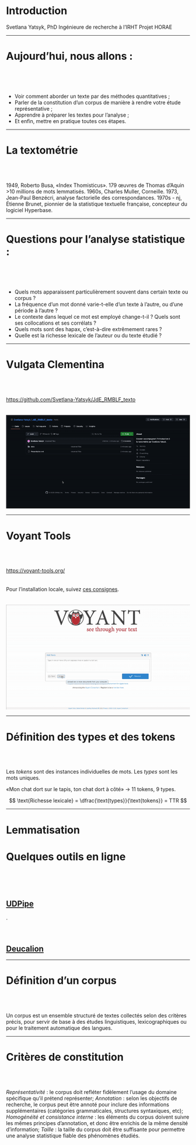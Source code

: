 
# Introduction

Svetlana Yatsyk, PhD
Ingénieure de recherche à l’IRHT
Projet HORAE

---
# Aujourd’hui, nous allons :
<br><br><br>
- Voir comment aborder un texte par des méthodes quantitatives ;
- Parler de la constitution d’un corpus de manière à rendre votre étude représentative ;
- Apprendre à préparer les textes pour l’analyse ;
- Et enfin, mettre en pratique toutes ces étapes.

---
# La textométrie 
<br><br><br>
1949, Roberto Busa, «Index Thomisticus». 179 œuvres de Thomas d’Aquin >10 millions de mots lemmatisés.
1960s, Charles Muller, Corneille.
1973, Jean-Paul Benzécri, analyse factorielle des correspondances.
1970s - nj, Étienne Brunet, pionnier de la statistique textuelle française, concepteur du logiciel Hyperbase. 

---
# Questions pour l’analyse statistique :
<br><br><br>
- Quels mots apparaissent particulièrement souvent dans certain texte ou corpus ?
- La fréquence d’un mot donné varie-t-elle d’un texte à l’autre, ou d’une période à l’autre ?
- Le contexte dans lequel ce mot est employé change-t-il ? Quels sont ses collocations et ses corrélats ?
- Quels mots sont des hapax, c’est-à-dire extrêmement rares ?
- Quelle est la richesse lexicale de l’auteur ou du texte étudié ?

---
# Vulgata Clementina
<br><br><br>
https://github.com/Svetlana-Yatsyk/JdE_RMBLF_texto
<br><br><br>
![](data/img/01.download.gif)

---
# Voyant Tools
<br><br><br>
https://voyant-tools.org/
<br><br><br>
Pour l’installation locale, suivez [ces consignes](https://github.com/sgsinclair/VoyantServer/wiki/VoyantServer-Desktop).
<br><br><br>
![](data/img/02.load_to_voyant.gif)

---
# Définition des types et des tokens
<br><br><br>
Les _tokens_ sont des instances individuelles de mots.
Les _types_ sont les mots uniques.

«Mon chat dort sur le tapis, ton chat dort à côté» → 11 tokens, 9 types.

$$
\text{Richesse lexicale} = \dfrac{\text{types}}{\text{tokens}} = TTR
$$

---
# Lemmatisation

# Quelques outils en ligne
<br><br><br>
## [UDPipe](https://lindat.mff.cuni.cz/services/udpipe/)
.
<br><br><br>
## [Deucalion](https://dh.chartes.psl.eu/deucalion/latin)

---
# Définition d’un corpus
<br><br><br>
Un corpus est un ensemble structuré de textes collectés selon des critères précis, pour servir de base à des études linguistiques, lexicographiques ou pour le traitement automatique des langues.

---
# Critères de constitution
<br><br><br>
*Représentativité* : le corpus doit refléter fidèlement l’usage du domaine spécifique qu’il prétend représenter;
*Annotation* : selon les objectifs de recherche, le corpus peut être annoté pour inclure des informations supplémentaires (catégories grammaticales, structures syntaxiques, etc);
*Homogénéité et consistance interne* : les éléments du corpus doivent suivre les mêmes principes d’annotation, et donc être enrichis de la même densité d’information;
*Taille* : la taille du corpus doit être suffisante pour permettre une analyse statistique fiable des phénomènes étudiés.